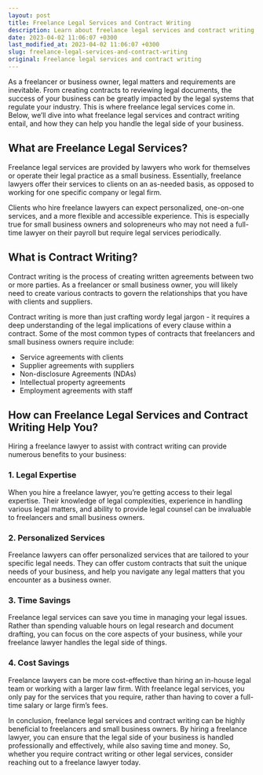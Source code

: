 ```yaml
---
layout: post
title: Freelance Legal Services and Contract Writing
description: Learn about freelance legal services and contract writing to help you manage legal matters and requirements as a freelancer or business owner.
date: 2023-04-02 11:06:07 +0300
last_modified_at: 2023-04-02 11:06:07 +0300
slug: freelance-legal-services-and-contract-writing
original: Freelance legal services and contract writing
---
```

As a freelancer or business owner, legal matters and requirements are inevitable. From creating contracts to reviewing legal documents, the success of your business can be greatly impacted by the legal systems that regulate your industry. This is where freelance legal services come in. Below, we’ll dive into what freelance legal services and contract writing entail, and how they can help you handle the legal side of your business.

## What are Freelance Legal Services?

Freelance legal services are provided by lawyers who work for themselves or operate their legal practice as a small business. Essentially, freelance lawyers offer their services to clients on an as-needed basis, as opposed to working for one specific company or legal firm.

Clients who hire freelance lawyers can expect personalized, one-on-one services, and a more flexible and accessible experience. This is especially true for small business owners and solopreneurs who may not need a full-time lawyer on their payroll but require legal services periodically.

## What is Contract Writing?

Contract writing is the process of creating written agreements between two or more parties. As a freelancer or small business owner, you will likely need to create various contracts to govern the relationships that you have with clients and suppliers.

Contract writing is more than just crafting wordy legal jargon - it requires a deep understanding of the legal implications of every clause within a contract. Some of the most common types of contracts that freelancers and small business owners require include:

- Service agreements with clients
- Supplier agreements with suppliers
- Non-disclosure Agreements (NDAs)
- Intellectual property agreements
- Employment agreements with staff

## How can Freelance Legal Services and Contract Writing Help You?

Hiring a freelance lawyer to assist with contract writing can provide numerous benefits to your business:

### 1. Legal Expertise

When you hire a freelance lawyer, you’re getting access to their legal expertise. Their knowledge of legal complexities, experience in handling various legal matters, and ability to provide legal counsel can be invaluable to freelancers and small business owners.

### 2. Personalized Services

Freelance lawyers can offer personalized services that are tailored to your specific legal needs. They can offer custom contracts that suit the unique needs of your business, and help you navigate any legal matters that you encounter as a business owner.

### 3. Time Savings

Freelance legal services can save you time in managing your legal issues. Rather than spending valuable hours on legal research and document drafting, you can focus on the core aspects of your business, while your freelance lawyer handles the legal side of things.

### 4. Cost Savings

Freelance lawyers can be more cost-effective than hiring an in-house legal team or working with a larger law firm. With freelance legal services, you only pay for the services that you require, rather than having to cover a full-time salary or large firm’s fees.

In conclusion, freelance legal services and contract writing can be highly beneficial to freelancers and small business owners. By hiring a freelance lawyer, you can ensure that the legal side of your business is handled professionally and effectively, while also saving time and money. So, whether you require contract writing or other legal services, consider reaching out to a freelance lawyer today.